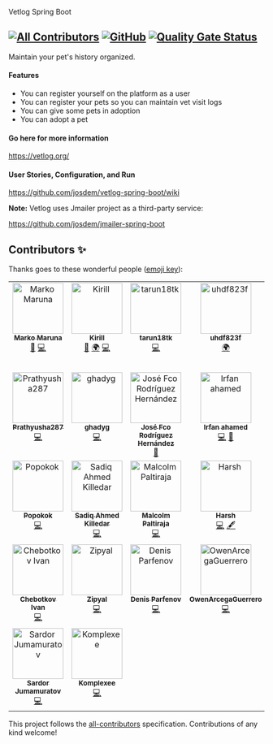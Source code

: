 Vetlog Spring Boot
<!-- ALL-CONTRIBUTORS-BADGE:START - Do not remove or modify this section -->
[![All Contributors](https://img.shields.io/badge/all_contributors-5-orange.svg?style=flat-square)](#contributors-)
[![GitHub](https://github.com/josdem/vetlog-spring-boot/actions/workflows/main.yml/badge.svg)](https://github.com/josdem/vetlog-spring-boot/actions)
[![Quality Gate Status](https://sonarcloud.io/api/project_badges/measure?project=josdem_vetlog-spring-boot&metric=alert_status)](https://sonarcloud.io/summary/new_code?id=josdem_vetlog-spring-boot)
---------------------------------------
Maintain your pet's history organized.

#### Features

* You can register yourself on the platform as a user
* You can register your pets so you can maintain vet visit logs
* You can give some pets in adoption
* You can adopt a pet

#### Go here for more information

https://vetlog.org/

#### User Stories, Configuration, and Run

https://github.com/josdem/vetlog-spring-boot/wiki

**Note:** Vetlog uses Jmailer project as a third-party service:

https://github.com/josdem/jmailer-spring-boot

## Contributors ✨

Thanks goes to these wonderful people ([emoji key](https://allcontributors.org/docs/en/emoji-key)):

<!-- ALL-CONTRIBUTORS-LIST:START - Do not remove or modify this section -->
<!-- prettier-ignore-start -->
<!-- markdownlint-disable -->
<table>
  <tbody>
    <tr>
      <td align="center" valign="top" width="14.28%"><a href="https://github.com/marki2121"><img src="https://avatars.githubusercontent.com/u/44497571?v=4?s=100" width="100px;" alt="Marko Maruna"/><br /><sub><b>Marko Maruna</b></sub></a><br /><a href="https://github.com/josdem/vetlog-spring-boot/pulls?q=is%3Apr+reviewed-by%3Amarki2121" title="Reviewed Pull Requests">👀</a> <a href="https://github.com/josdem/vetlog-spring-boot/commits?author=marki2121" title="Code">💻</a></td>
      <td align="center" valign="top" width="14.28%"><a href="https://github.com/kirillsinyuk"><img src="https://avatars.githubusercontent.com/u/51965753?v=4?s=100" width="100px;" alt="Kirill"/><br /><sub><b>Kirill</b></sub></a><br /><a href="https://github.com/josdem/vetlog-spring-boot/pulls?q=is%3Apr+reviewed-by%3Akirillsinyuk" title="Reviewed Pull Requests">👀</a> <a href="#translation-kirillsinyuk" title="Translation">🌍</a> <a href="https://github.com/josdem/vetlog-spring-boot/commits?author=kirillsinyuk" title="Code">💻</a></td>
      <td align="center" valign="top" width="14.28%"><a href="https://github.com/tarun18tk"><img src="https://avatars.githubusercontent.com/u/97531399?v=4?s=100" width="100px;" alt="tarun18tk"/><br /><sub><b>tarun18tk</b></sub></a><br /><a href="https://github.com/josdem/vetlog-spring-boot/commits?author=tarun18tk" title="Code">💻</a></td>
      <td align="center" valign="top" width="14.28%"><a href="https://github.com/uhdf823f"><img src="https://avatars.githubusercontent.com/u/143468270?v=4?s=100" width="100px;" alt="uhdf823f"/><br /><sub><b>uhdf823f</b></sub></a><br /><a href="#translation-uhdf823f" title="Translation">🌍</a></td>
      <td align="center" valign="top" width="14.28%"><a href="https://www.linkedin.com/in/sindhu-murthy"><img src="https://avatars.githubusercontent.com/u/1637811?v=4?s=100" width="100px;" alt="Sindhu"/><br /><sub><b>Sindhu</b></sub></a><br /><a href="https://github.com/josdem/vetlog-spring-boot/commits?author=sindhunaydu" title="Code">💻</a></td>
      <td align="center" valign="top" width="14.28%"><a href="https://github.com/kaminuma"><img src="https://avatars.githubusercontent.com/u/33448874?v=4?s=100" width="100px;" alt="T.H(kaminuma)"/><br /><sub><b>T.H(kaminuma)</b></sub></a><br /><a href="https://github.com/josdem/vetlog-spring-boot/commits?author=kaminuma" title="Code">💻</a> <a href="#content-kaminuma" title="Content">🖋</a> <a href="https://github.com/josdem/vetlog-spring-boot/pulls?q=is%3Apr+reviewed-by%3Akaminuma" title="Reviewed Pull Requests">👀</a> <a href="https://github.com/josdem/vetlog-spring-boot/issues?q=author%3Akaminuma" title="Bug reports">🐛</a> <a href="#question-kaminuma" title="Answering Questions">💬</a> <a href="#mentoring-kaminuma" title="Mentoring">🧑‍🏫</a> <a href="#infra-kaminuma" title="Infrastructure (Hosting, Build-Tools, etc)">🚇</a></td>
      <td align="center" valign="top" width="14.28%"><a href="https://github.com/yashudhlani"><img src="https://avatars.githubusercontent.com/u/44999427?v=4?s=100" width="100px;" alt="Yash Udhlani"/><br /><sub><b>Yash Udhlani</b></sub></a><br /><a href="https://github.com/josdem/vetlog-spring-boot/commits?author=yashudhlani" title="Code">💻</a> <a href="#mentoring-yashudhlani" title="Mentoring">🧑‍🏫</a></td>
    </tr>
    <tr>
      <td align="center" valign="top" width="14.28%"><a href="https://github.com/Prathyusha287"><img src="https://avatars.githubusercontent.com/u/120239903?v=4?s=100" width="100px;" alt="Prathyusha287"/><br /><sub><b>Prathyusha287</b></sub></a><br /><a href="https://github.com/josdem/vetlog-spring-boot/commits?author=Prathyusha287" title="Code">💻</a></td>
      <td align="center" valign="top" width="14.28%"><a href="https://github.com/ghadyg"><img src="https://avatars.githubusercontent.com/u/136957334?v=4?s=100" width="100px;" alt="ghadyg"/><br /><sub><b>ghadyg</b></sub></a><br /><a href="https://github.com/josdem/vetlog-spring-boot/commits?author=ghadyg" title="Code">💻</a></td>
      <td align="center" valign="top" width="14.28%"><a href="https://github.com/JoseFRH17"><img src="https://avatars.githubusercontent.com/u/64493634?v=4?s=100" width="100px;" alt="José Fco Rodríguez Hernández"/><br /><sub><b>José Fco Rodríguez Hernández</b></sub></a><br /><a href="https://github.com/josdem/vetlog-spring-boot/issues?q=author%3AJoseFRH17" title="Bug reports">🐛</a></td>
      <td align="center" valign="top" width="14.28%"><a href="https://github.com/Irfan0025"><img src="https://avatars.githubusercontent.com/u/95692861?v=4?s=100" width="100px;" alt="Irfan ahamed"/><br /><sub><b>Irfan ahamed</b></sub></a><br /><a href="https://github.com/josdem/vetlog-spring-boot/commits?author=Irfan0025" title="Code">💻</a> <a href="https://github.com/josdem/vetlog-spring-boot/pulls?q=is%3Apr+reviewed-by%3AIrfan0025" title="Reviewed Pull Requests">👀</a></td>
      <td align="center" valign="top" width="14.28%"><a href="https://github.com/tkim602"><img src="https://avatars.githubusercontent.com/u/157748120?v=4?s=100" width="100px;" alt="TaeHo Kim"/><br /><sub><b>TaeHo Kim</b></sub></a><br /><a href="https://github.com/josdem/vetlog-spring-boot/commits?author=tkim602" title="Code">💻</a></td>
      <td align="center" valign="top" width="14.28%"><a href="https://slusy.vercel.app"><img src="https://avatars.githubusercontent.com/u/106076516?v=4?s=100" width="100px;" alt="Achal"/><br /><sub><b>Achal</b></sub></a><br /><a href="https://github.com/josdem/vetlog-spring-boot/commits?author=slusy" title="Code">💻</a></td>
      <td align="center" valign="top" width="14.28%"><a href="https://github.com/samuks123"><img src="https://avatars.githubusercontent.com/u/103591276?v=4?s=100" width="100px;" alt="samuks123"/><br /><sub><b>samuks123</b></sub></a><br /><a href="https://github.com/josdem/vetlog-spring-boot/commits?author=samuks123" title="Code">💻</a></td>
    </tr>
    <tr>
      <td align="center" valign="top" width="14.28%"><a href="https://github.com/Popokok"><img src="https://avatars.githubusercontent.com/u/146879591?v=4?s=100" width="100px;" alt="Popokok"/><br /><sub><b>Popokok</b></sub></a><br /><a href="https://github.com/josdem/vetlog-spring-boot/commits?author=Popokok" title="Code">💻</a></td>
      <td align="center" valign="top" width="14.28%"><a href="https://portfolio-er-killedar-dev.netlify.app/"><img src="https://avatars.githubusercontent.com/u/125464939?v=4?s=100" width="100px;" alt="Sadiq Ahmed Killedar "/><br /><sub><b>Sadiq Ahmed Killedar </b></sub></a><br /><a href="https://github.com/josdem/vetlog-spring-boot/commits?author=Er-Sadiq" title="Code">💻</a></td>
      <td align="center" valign="top" width="14.28%"><a href="https://github.com/krooldonutz"><img src="https://avatars.githubusercontent.com/u/26025886?v=4?s=100" width="100px;" alt="Malcolm Paltiraja"/><br /><sub><b>Malcolm Paltiraja</b></sub></a><br /><a href="https://github.com/josdem/vetlog-spring-boot/commits?author=krooldonutz" title="Code">💻</a></td>
      <td align="center" valign="top" width="14.28%"><a href="https://github.com/harsh-0409"><img src="https://avatars.githubusercontent.com/u/154314702?v=4?s=100" width="100px;" alt="Harsh"/><br /><sub><b>Harsh</b></sub></a><br /><a href="https://github.com/josdem/vetlog-spring-boot/commits?author=harsh-0409" title="Code">💻</a> <a href="#content-harsh-0409" title="Content">🖋</a></td>
      <td align="center" valign="top" width="14.28%"><a href="https://github.com/minovermax"><img src="https://avatars.githubusercontent.com/u/52435957?v=4?s=100" width="100px;" alt="Soungmin (Min) Lee"/><br /><sub><b>Soungmin (Min) Lee</b></sub></a><br /><a href="#infra-minovermax" title="Infrastructure (Hosting, Build-Tools, etc)">🚇</a> <a href="https://github.com/josdem/vetlog-spring-boot/commits?author=minovermax" title="Code">💻</a></td>
      <td align="center" valign="top" width="14.28%"><a href="https://github.com/axtant"><img src="https://avatars.githubusercontent.com/u/70051483?v=4?s=100" width="100px;" alt="axtant"/><br /><sub><b>axtant</b></sub></a><br /><a href="https://github.com/josdem/vetlog-spring-boot/commits?author=axtant" title="Code">💻</a></td>
      <td align="center" valign="top" width="14.28%"><a href="https://github.com/BOMBYASCHER"><img src="https://avatars.githubusercontent.com/u/113691860?v=4?s=100" width="100px;" alt="Daniil Kamanin"/><br /><sub><b>Daniil Kamanin</b></sub></a><br /><a href="https://github.com/josdem/vetlog-spring-boot/commits?author=BOMBYASCHER" title="Code">💻</a> <a href="#mentoring-BOMBYASCHER" title="Mentoring">🧑‍🏫</a></td>
    </tr>
    <tr>
      <td align="center" valign="top" width="14.28%"><a href="https://github.com/LoseGameng"><img src="https://avatars.githubusercontent.com/u/115796742?v=4?s=100" width="100px;" alt="Chebotkov Ivan"/><br /><sub><b>Chebotkov Ivan</b></sub></a><br /><a href="https://github.com/josdem/vetlog-spring-boot/commits?author=LoseGameng" title="Code">💻</a></td>
      <td align="center" valign="top" width="14.28%"><a href="https://github.com/Zipyal"><img src="https://avatars.githubusercontent.com/u/80532767?v=4?s=100" width="100px;" alt="Zipyal"/><br /><sub><b>Zipyal</b></sub></a><br /><a href="https://github.com/josdem/vetlog-spring-boot/commits?author=Zipyal" title="Code">💻</a></td>
      <td align="center" valign="top" width="14.28%"><a href="https://github.com/Parfenix"><img src="https://avatars.githubusercontent.com/u/119493797?v=4?s=100" width="100px;" alt="Denis Parfenov"/><br /><sub><b>Denis Parfenov</b></sub></a><br /><a href="https://github.com/josdem/vetlog-spring-boot/commits?author=Parfenix" title="Code">💻</a></td>
      <td align="center" valign="top" width="14.28%"><a href="https://github.com/OwenArcegaGuerrero"><img src="https://avatars.githubusercontent.com/u/189819759?v=4?s=100" width="100px;" alt="OwenArcegaGuerrero"/><br /><sub><b>OwenArcegaGuerrero</b></sub></a><br /><a href="https://github.com/josdem/vetlog-spring-boot/commits?author=OwenArcegaGuerrero" title="Code">💻</a></td>
      <td align="center" valign="top" width="14.28%"><a href="https://github.com/ash-ni1"><img src="https://avatars.githubusercontent.com/u/123396062?v=4?s=100" width="100px;" alt="ash-ni1"/><br /><sub><b>ash-ni1</b></sub></a><br /><a href="https://github.com/josdem/vetlog-spring-boot/commits?author=ash-ni1" title="Code">💻</a></td>
      <td align="center" valign="top" width="14.28%"><a href="https://github.com/kiranraoboinapally"><img src="https://avatars.githubusercontent.com/u/38401453?v=4?s=100" width="100px;" alt="GPTContribX"/><br /><sub><b>GPTContribX</b></sub></a><br /><a href="#mentoring-kiranraoboinapally" title="Mentoring">🧑‍🏫</a> <a href="https://github.com/josdem/vetlog-spring-boot/commits?author=kiranraoboinapally" title="Code">💻</a></td>
      <td align="center" valign="top" width="14.28%"><a href="https://github.com/tj330"><img src="https://avatars.githubusercontent.com/u/142474733?v=4?s=100" width="100px;" alt="Titus James"/><br /><sub><b>Titus James</b></sub></a><br /><a href="https://github.com/josdem/vetlog-spring-boot/commits?author=tj330" title="Code">💻</a></td>
    </tr>
    <tr>
      <td align="center" valign="top" width="14.28%"><a href="https://github.com/sardorjumamuratov"><img src="https://avatars.githubusercontent.com/u/49103067?v=4?s=100" width="100px;" alt="Sardor Jumamuratov"/><br /><sub><b>Sardor Jumamuratov</b></sub></a><br /><a href="https://github.com/josdem/vetlog-spring-boot/commits?author=sardorjumamuratov" title="Code">💻</a></td>
      <td align="center" valign="top" width="14.28%"><a href="https://github.com/Komplexee"><img src="https://avatars.githubusercontent.com/u/146031431?v=4?s=100" width="100px;" alt="Komplexee"/><br /><sub><b>Komplexee</b></sub></a><br /><a href="https://github.com/josdem/vetlog-spring-boot/commits?author=Komplexee" title="Code">💻</a></td>
    </tr>
  </tbody>
</table>

<!-- markdownlint-restore -->
<!-- prettier-ignore-end -->

<!-- ALL-CONTRIBUTORS-LIST:END -->

This project follows the [all-contributors](https://github.com/all-contributors/all-contributors) specification. Contributions of any kind welcome!